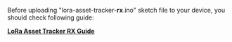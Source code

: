 Before uploading "lora-asset-tracker-**rx**.ino" sketch file to your device, you should check following guide:

**[LoRa Asset Tracker RX Guide](https://github.com/lightaprs/LightTracker-1.0/wiki/LoRa-Asset-Tracker-RX-Guide)**
